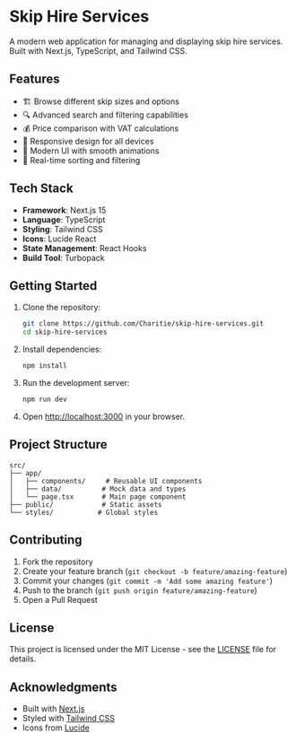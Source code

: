 # Skip Hire Services

A modern web application for managing and displaying skip hire services. Built with Next.js, TypeScript, and Tailwind CSS.

## Features

- 🏗️ Browse different skip sizes and options
- 🔍 Advanced search and filtering capabilities
- 💰 Price comparison with VAT calculations
- 📱 Responsive design for all devices
- 🎨 Modern UI with smooth animations
- 🔄 Real-time sorting and filtering

## Tech Stack

- **Framework**: Next.js 15
- **Language**: TypeScript
- **Styling**: Tailwind CSS
- **Icons**: Lucide React
- **State Management**: React Hooks
- **Build Tool**: Turbopack

## Getting Started

1. Clone the repository:
   ```bash
   git clone https://github.com/Charitie/skip-hire-services.git
   cd skip-hire-services
   ```

2. Install dependencies:
   ```bash
   npm install
   ```

3. Run the development server:
   ```bash
   npm run dev
   ```

4. Open [http://localhost:3000](http://localhost:3000) in your browser.

## Project Structure

```
src/
├── app/
│   ├── components/     # Reusable UI components
│   ├── data/          # Mock data and types
│   └── page.tsx       # Main page component
├── public/            # Static assets
└── styles/           # Global styles
```

## Contributing

1. Fork the repository
2. Create your feature branch (`git checkout -b feature/amazing-feature`)
3. Commit your changes (`git commit -m 'Add some amazing feature'`)
4. Push to the branch (`git push origin feature/amazing-feature`)
5. Open a Pull Request

## License

This project is licensed under the MIT License - see the [LICENSE](LICENSE) file for details.

## Acknowledgments

- Built with [Next.js](https://nextjs.org/)
- Styled with [Tailwind CSS](https://tailwindcss.com/)
- Icons from [Lucide](https://lucide.dev/)
